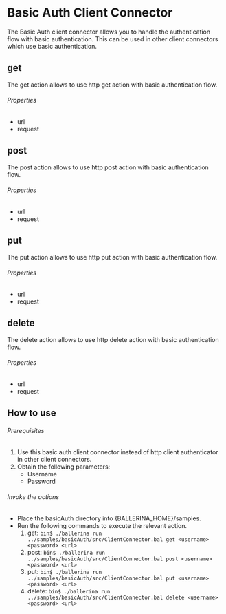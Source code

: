 # Basic Auth Client Connector

The Basic Auth client connector allows you to handle the authentication flow with basic authentication.
This can be used in other client connectors which use basic authentication.

## get
The get action allows to use http get action with basic authentication flow.

###### Properties
  * url
  * request

## post
The post action allows to use http post action with basic authentication flow.

###### Properties
  * url
  * request

## put
The put action allows to use http put action with basic authentication flow.

###### Properties
  * url
  * request

## delete
The delete action allows to use http delete action with basic authentication flow.

###### Properties
  * url
  * request

## How to use

###### Prerequisites
1. Use this basic auth client connector instead of http client authenticator in other client connectors.
2. Obtain the following parameters:
    * Username
    * Password

###### Invoke the actions
- Place the basicAuth directory into {BALLERINA_HOME}/samples.
- Run the following commands to execute the relevant action.
  1. get:
  `bin$ ./ballerina run ../samples/basicAuth/src/ClientConnector.bal get <username> <password> <url>`
  2. post:
  `bin$ ./ballerina run ../samples/basicAuth/src/ClientConnector.bal post <username> <password> <url>`
  3. put:
  `bin$ ./ballerina run ../samples/basicAuth/src/ClientConnector.bal put <username> <password> <url>`
  4. delete:
  `bin$ ./ballerina run ../samples/basicAuth/src/ClientConnector.bal delete <username> <password> <url>`